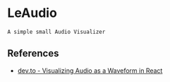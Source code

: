 # LeAudio

```A simple small Audio Visualizer```


## References
- [dev.to - Visualizing Audio as a Waveform in React](https://dev.to/ssk14/visualizing-audio-as-a-waveform-in-react-o67)
